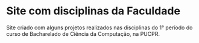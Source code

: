 # Site com disciplinas da Faculdade
Site criado com alguns projetos realizados nas disciplinas do 1° período do curso de Bacharelado de Ciência da Computação, na PUCPR.
